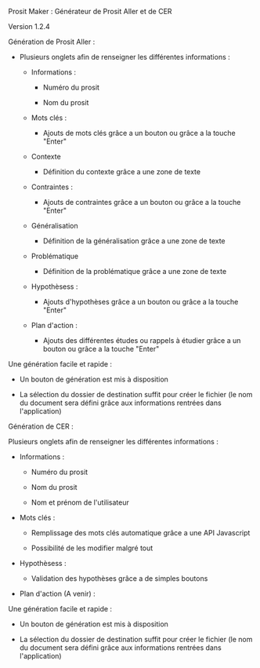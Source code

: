 Prosit Maker : Générateur de Prosit Aller et de CER

Version 1.2.4

Génération de Prosit Aller :
  
  - Plusieurs onglets afin de renseigner les différentes informations : 
    
    - Informations :
    
      - Numéro du prosit
    
      - Nom du prosit
    
    - Mots clés :
    
      - Ajouts de mots clés grâce a un bouton ou grâce a la touche "Enter"
    
    - Contexte
    
      - Définition du contexte grâce a une zone de texte
    
    - Contraintes :
    
      - Ajouts de contraintes grâce a un bouton ou grâce a la touche "Enter"
    
    - Généralisation
    
      - Définition de la généralisation grâce a une zone de texte
    
    - Problématique
    
      - Définition de la problématique grâce a une zone de texte
    
    - Hypothèsess :
    
      - Ajouts d'hypothèses grâce a un bouton ou grâce a la touche "Enter"
    
    - Plan d'action :
    
      - Ajouts des différentes études ou rappels à étudier grâce a un bouton ou grâce a la touche "Enter"
  
  Une génération facile et rapide :
  
  - Un bouton de génération est mis à disposition
  
  - La sélection du dossier de destination suffit pour créer le fichier (le nom du document sera défini grâce aux informations
      rentrées dans l'application)
      
Génération de CER :

Plusieurs onglets afin de renseigner les différentes informations : 

- Informations :

  - Numéro du prosit

  - Nom du prosit

  - Nom et prénom de l'utilisateur

- Mots clés :

  - Remplissage des mots clés automatique grâce a une API Javascript

  - Possibilité de les modifier malgré tout

- Hypothèsess :

  - Validation des hypothèses grâce a de simples boutons

- Plan d'action (A venir) :

Une génération facile et rapide :

- Un bouton de génération est mis à disposition

- La sélection du dossier de destination suffit pour créer le fichier (le nom du document sera défini grâce aux informations
  rentrées dans l'application)
